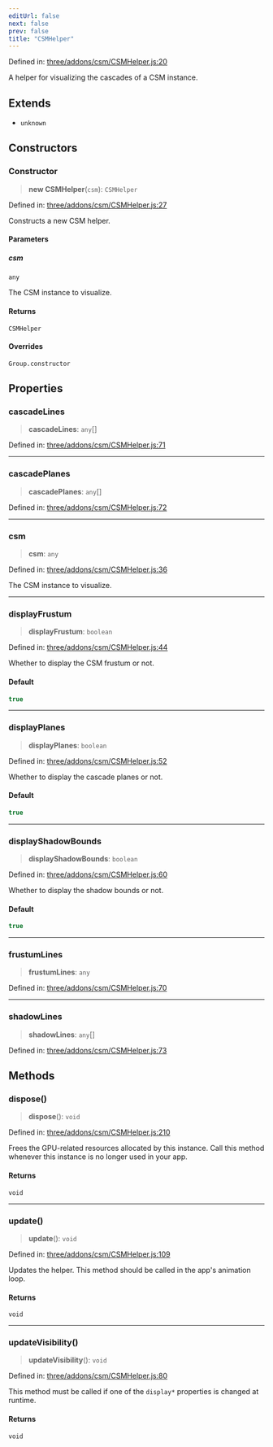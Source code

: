 ```yaml
---
editUrl: false
next: false
prev: false
title: "CSMHelper"
---
```


Defined in: [three/addons/csm/CSMHelper.js:20](https://github.com/DefinitelyMaybe/three-i18n/blob/fa57b79433d1c349ffb23a78727299c8d4190136/three/addons/csm/CSMHelper.js#L20)

A helper for visualizing the cascades of a CSM instance.

## Extends

- `unknown`

## Constructors

### Constructor

> **new CSMHelper**(`csm`): `CSMHelper`

Defined in: [three/addons/csm/CSMHelper.js:27](https://github.com/DefinitelyMaybe/three-i18n/blob/fa57b79433d1c349ffb23a78727299c8d4190136/three/addons/csm/CSMHelper.js#L27)

Constructs a new CSM helper.

#### Parameters

##### csm

`any`

The CSM instance to visualize.

#### Returns

`CSMHelper`

#### Overrides

`Group.constructor`

## Properties

### cascadeLines

> **cascadeLines**: `any`[]

Defined in: [three/addons/csm/CSMHelper.js:71](https://github.com/DefinitelyMaybe/three-i18n/blob/fa57b79433d1c349ffb23a78727299c8d4190136/three/addons/csm/CSMHelper.js#L71)

***

### cascadePlanes

> **cascadePlanes**: `any`[]

Defined in: [three/addons/csm/CSMHelper.js:72](https://github.com/DefinitelyMaybe/three-i18n/blob/fa57b79433d1c349ffb23a78727299c8d4190136/three/addons/csm/CSMHelper.js#L72)

***

### csm

> **csm**: `any`

Defined in: [three/addons/csm/CSMHelper.js:36](https://github.com/DefinitelyMaybe/three-i18n/blob/fa57b79433d1c349ffb23a78727299c8d4190136/three/addons/csm/CSMHelper.js#L36)

The CSM instance to visualize.

***

### displayFrustum

> **displayFrustum**: `boolean`

Defined in: [three/addons/csm/CSMHelper.js:44](https://github.com/DefinitelyMaybe/three-i18n/blob/fa57b79433d1c349ffb23a78727299c8d4190136/three/addons/csm/CSMHelper.js#L44)

Whether to display the CSM frustum or not.

#### Default

```ts
true
```

***

### displayPlanes

> **displayPlanes**: `boolean`

Defined in: [three/addons/csm/CSMHelper.js:52](https://github.com/DefinitelyMaybe/three-i18n/blob/fa57b79433d1c349ffb23a78727299c8d4190136/three/addons/csm/CSMHelper.js#L52)

Whether to display the cascade planes or not.

#### Default

```ts
true
```

***

### displayShadowBounds

> **displayShadowBounds**: `boolean`

Defined in: [three/addons/csm/CSMHelper.js:60](https://github.com/DefinitelyMaybe/three-i18n/blob/fa57b79433d1c349ffb23a78727299c8d4190136/three/addons/csm/CSMHelper.js#L60)

Whether to display the shadow bounds or not.

#### Default

```ts
true
```

***

### frustumLines

> **frustumLines**: `any`

Defined in: [three/addons/csm/CSMHelper.js:70](https://github.com/DefinitelyMaybe/three-i18n/blob/fa57b79433d1c349ffb23a78727299c8d4190136/three/addons/csm/CSMHelper.js#L70)

***

### shadowLines

> **shadowLines**: `any`[]

Defined in: [three/addons/csm/CSMHelper.js:73](https://github.com/DefinitelyMaybe/three-i18n/blob/fa57b79433d1c349ffb23a78727299c8d4190136/three/addons/csm/CSMHelper.js#L73)

## Methods

### dispose()

> **dispose**(): `void`

Defined in: [three/addons/csm/CSMHelper.js:210](https://github.com/DefinitelyMaybe/three-i18n/blob/fa57b79433d1c349ffb23a78727299c8d4190136/three/addons/csm/CSMHelper.js#L210)

Frees the GPU-related resources allocated by this instance. Call this
method whenever this instance is no longer used in your app.

#### Returns

`void`

***

### update()

> **update**(): `void`

Defined in: [three/addons/csm/CSMHelper.js:109](https://github.com/DefinitelyMaybe/three-i18n/blob/fa57b79433d1c349ffb23a78727299c8d4190136/three/addons/csm/CSMHelper.js#L109)

Updates the helper. This method should be called in the app's animation loop.

#### Returns

`void`

***

### updateVisibility()

> **updateVisibility**(): `void`

Defined in: [three/addons/csm/CSMHelper.js:80](https://github.com/DefinitelyMaybe/three-i18n/blob/fa57b79433d1c349ffb23a78727299c8d4190136/three/addons/csm/CSMHelper.js#L80)

This method must be called if one of the `display*` properties is changed at runtime.

#### Returns

`void`
